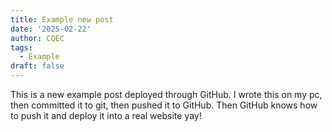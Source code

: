 ```yaml
---
title: Example new post
date: '2025-02-22'
author: CQEC
tags:
  - Example
draft: false
---
```


This is a new example post deployed through GitHub. I wrote this on my pc, then committed it to git, then pushed it to GitHub. Then GitHub knows how to push it and deploy it into a real website yay!
